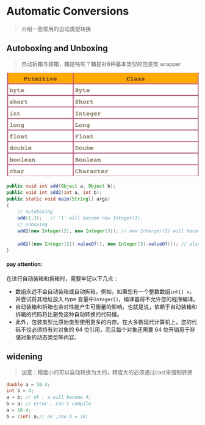 # Automatic Conversions

> 介绍一些常用的自动类型转换

## Autoboxing and Unboxing

> 自动拆箱与装箱，箱是啥呢？箱是对8种基本类型的包装类 wrapper

<img src="./image/image70.png" alt="image-20220831093219291" style="zoom:50%;" />

```java
public void int add(Object a, Object b);
public void int add2(int a, int b);
public static void main(String[] args)
{
    // autoboxing 
	add(1,3);   // '1' will become new Integer(1),
    // unboxing 
    add2(new Integer(2), new Integer(3)); // new Interger(2) will become 2;
    
    add2((new Integer(2)).valueOf(), new Integer(3).valueOf()); // also can get value
}
```



####  pay attention:

在进行自动装箱和拆箱时，需要牢记以下几点：

- 数组永远不会自动装箱或自动拆箱，例如，如果您有一个整数数组`int[] x`，并尝试将其地址放入 type 变量中`Integer[]`，编译器将不允许您的程序编译。
- 自动装箱和拆箱也会对性能产生可衡量的影响。也就是说，依赖于自动装箱和拆箱的代码将比避免这种自动转换的代码慢。
- 此外，包装类型比原始类型使用更多的内存。在大多数现代计算机上，您的代码不仅必须持有对对象的 64 位引用，而且每个对象还需要 64 位开销用于存储对象的动态类型等内容。

## widening 

> 加宽：精度小的可以自动转换为大的，精度大的必须通过cast来强制转换

```java
double a = 10.4;
int b = 4;
a = b; // ok , a will become 4;
b = a; // error , can't compile
a = 10.4;
b = (int) a;// ok ,now b = 10;
```



